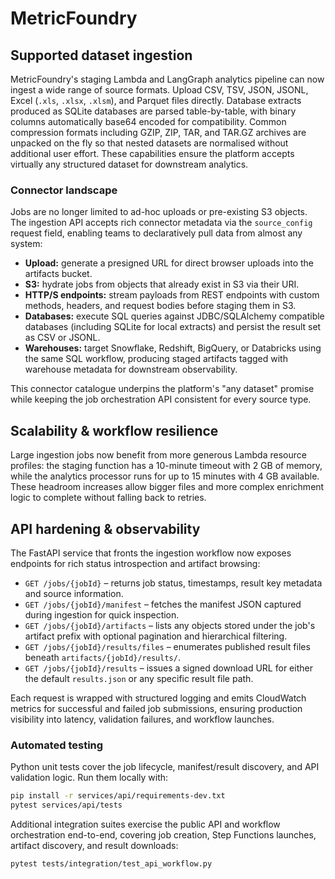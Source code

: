 # MetricFoundry

## Supported dataset ingestion

MetricFoundry's staging Lambda and LangGraph analytics pipeline can now ingest a
wide range of source formats. Upload CSV, TSV, JSON, JSONL, Excel (`.xls`,
`.xlsx`, `.xlsm`), and Parquet files directly. Database extracts produced as
SQLite databases are parsed table-by-table, with binary columns automatically
base64 encoded for compatibility. Common compression formats including GZIP,
ZIP, TAR, and TAR.GZ archives are unpacked on the fly so that nested datasets
are normalised without additional user effort. These capabilities ensure the
platform accepts virtually any structured dataset for downstream analytics.

### Connector landscape

Jobs are no longer limited to ad-hoc uploads or pre-existing S3 objects. The
ingestion API accepts rich connector metadata via the `source_config` request
field, enabling teams to declaratively pull data from almost any system:

* **Upload:** generate a presigned URL for direct browser uploads into the
  artifacts bucket.
* **S3:** hydrate jobs from objects that already exist in S3 via their URI.
* **HTTP/S endpoints:** stream payloads from REST endpoints with custom methods,
  headers, and request bodies before staging them in S3.
* **Databases:** execute SQL queries against JDBC/SQLAlchemy compatible
  databases (including SQLite for local extracts) and persist the result set as
  CSV or JSONL.
* **Warehouses:** target Snowflake, Redshift, BigQuery, or Databricks using the
  same SQL workflow, producing staged artifacts tagged with warehouse metadata
  for downstream observability.

This connector catalogue underpins the platform's "any dataset" promise while
keeping the job orchestration API consistent for every source type.

## Scalability & workflow resilience

Large ingestion jobs now benefit from more generous Lambda resource profiles:
the staging function has a 10-minute timeout with 2 GB of memory, while the
analytics processor runs for up to 15 minutes with 4 GB available. These
headroom increases allow bigger files and more complex enrichment logic to
complete without falling back to retries.

## API hardening & observability

The FastAPI service that fronts the ingestion workflow now exposes endpoints
for rich status introspection and artifact browsing:

* `GET /jobs/{jobId}` – returns job status, timestamps, result key metadata and
  source information.
* `GET /jobs/{jobId}/manifest` – fetches the manifest JSON captured during
  ingestion for quick inspection.
* `GET /jobs/{jobId}/artifacts` – lists any objects stored under the job's
  artifact prefix with optional pagination and hierarchical filtering.
* `GET /jobs/{jobId}/results/files` – enumerates published result files beneath
  `artifacts/{jobId}/results/`.
* `GET /jobs/{jobId}/results` – issues a signed download URL for either the
  default `results.json` or any specific result file path.

Each request is wrapped with structured logging and emits CloudWatch metrics
for successful and failed job submissions, ensuring production visibility into
latency, validation failures, and workflow launches.

### Automated testing

Python unit tests cover the job lifecycle, manifest/result discovery, and API
validation logic. Run them locally with:

```bash
pip install -r services/api/requirements-dev.txt
pytest services/api/tests
```

Additional integration suites exercise the public API and workflow orchestration
end-to-end, covering job creation, Step Functions launches, artifact discovery,
and result downloads:

```bash
pytest tests/integration/test_api_workflow.py
```
